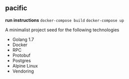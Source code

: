 pacific
-------

****run instructions****
`docker-compose build`
`docker-compose up`

A minimalist project seed for the following technologies

+ Golang 1.7
+ Docker
+ RPC
+ Protobuf
+ Postgres
+ Alpine Linux
+ Vendoring
